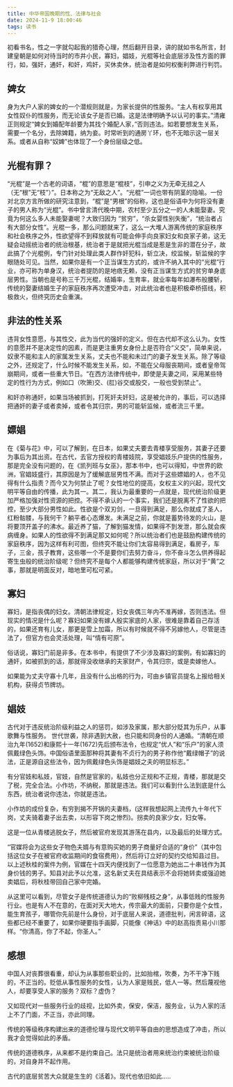```yaml
---
title: 中华帝国晚期的性、法律与社会
date: 2024-11-9 18:00:46
tags: 读书
---
```


初看书名，性之一字就勾起我的猎奇心理，然后翻开目录，讲的就如书名所言，封建皇朝是如何对待当时的市井小民，寡妇，娼妓，光棍等社会底层涉及性方面的罪行，如，强奸，通奸，和奸，鸡奸，买休卖休，统治者是如何权衡利弊进行判罚。

## 婢女

身为大户人家的婢女的一个潜规则就是，为家长提供的性服务。“主人有权享用其女性奴仆的性服务，而无论该女子是否已婚。这是法律明确予以认可的事实。”清雍正则规定“婢女到婚配年龄要为其找个婚配人家，”否则违法。如若要想发生关系，需要一个名分，去除婢籍，纳为妾。时常听到的通房丫环，也不无暗示这一层关系。或者从自称“奴婢”也体现了一个身份层级之低。

## 光棍有罪？

“光棍”是一个古老的词语，“棍”的意思是“棍枝”，引申之义为无牵无挂之人（无“根”无“枝”）”。日本称之为“无敌之人”。“光棍”一词也带有阴茎的隐喻。一份对北京方言所做的研究注意到，“棍”是“男根”的俗称，这也是俗语中为何将没有妻子的男人称为“光棍”。书中曾言清代晚中期，农村至少五分之一的人未能娶妻。究竟为何这么多人未能娶妻呢？大致归因为 “贫穷”，“杀女婴性别失衡”，“统治者占有大部分女性”。光棍一多，那么问题就来了，这么一大堆人游离传统的家庭秩序和社会秩序之外，性欲望得不到释放就有可能会伸手向良家妇女和良家子弟，这无疑会动摇统治者的统治根基，统治者于是就把光棍当成是惹是生非的潜在分子，故此搞了个光棍例，专门针对处理此类人群作奸犯科，斩立决，绞监候，斩监候的字眼随处可见。当然，如果你是有一个正当谋生方式的，或许不纳入其中的“光棍”行业，亦可称为单身汉，统治者提防的是地痞无赖，没有正当谋生方式的贫穷单身底层男性。当朝也是号称三千万光棍，结婚率，生育率，就业率每年如瀑布般腰斩，传统的娶妻结婚生子的家庭秩序再次遭受冲击，对此统治者也是积极牵桥搭线，积极救火，但终究历史会重演。

## 非法的性关系

违背女性意愿，与其性交，此为当代的强奸的定义。但在古代却不这么认为。女性的意愿并不是决定性的因素，而是更注重男女身份上是否符合“义交”，简单来说，奴隶不能和主人的家属发生关系，丈夫也不能和未过门的妻子发生关系。除了等级之外，还规定了，什么时候不能发生关系，如，不能在父母服丧期间，或者皇帝驾崩期间，或者一些重大节日。“在西方法律传统中，即使是夫妻之间，采用某些特定的性行为方式，例如口（吹箫)交、(肛)谷交或股交，一般也受到禁止”。

和奸亦称通奸，如果当场被抓到，打死奸夫奸妇，这是被允许的，事后，可以选择把通奸的妻子或者卖掉，或者令其归宗，男的可能斩监候，或者流三千里。

## 嫖娼

在《菊与花》中，可以了解到，在日本，如果丈夫要去青楼享受服务，其妻子还要为事后为其出资。在古代，去官方授权的青楼妓院，享受娼妓乐户提供的性服务，那是完全没有问题的，在《凯列班与女巫》，那本书中，也可以得知，中世界的欧洲，官娼妓盛行，其原因是为了缓解底层男性不满。而对于这些嫖娼的人，也不见得有什么指责？而今又为何禁止了呢？女性地位的提高，女权主义的兴起，现代文明平等自由的传播，此为其一。其二，我认为最重要的一点就是，现代统治阶级更加严格加强对性资源的把控。不得不承认的一个事实，我们还是脱离不了性欲的把控，至少大部分男性如此。性欲是个双刃剑，一旦得到满足，那么你就成了圣人，红粉骷髅，与我何干？躺平者心态爆发。未满足之前，你就是蓄势待发的火山，是将要顶开盖子的沸水。最近养了猫，了解到猫发情，如果得不到发泄，那么就会疾病缠身。如果人的性欲得不到满足那又如何呢？所以统治者们也是鼓励构建传统的家庭秩序，因为这样有利可图，但终究不能让你们太容易得到满足，看房子，车子，三金，孩子教育，这些哪一个不是要你们去努力奋斗，你不奋斗怎么供养得起寄生虫般的统治阶级呢？但终究不是每个人都能够构建传统家庭，所以对于“黄”之事，那就是明面反对，暗地里可松可紧。

## 寡妇

寡妇，是指丧偶的妇女。清朝法律规定，妇女丧偶三年内不准再嫁，否则违法。但现实的情况是什么呢？寡妇如果没有嫁人殷实家底的人家，很难是靠着自己存活的，如果还育有儿女，那更是雪上加霜，所以有时候就不得不另嫁他人，尽管是违法了，但官方也会灵活处理，叫“情有可原”。

俗话说，寡妇门前是非多。在本书中，有提供了不少涉及寡妇的案例，有如寡妇的通奸，如被抓到的话，那就得没收继承的夫家财产，令其归宗，或是卖嫁他人。

如果能为丈夫守寡十几年，且没有什么出格的行为，可由乡镇官员提名上报给相关机构，获得贞节牌坊。

## 娼妓

古代对于违反统治阶级利益之人的惩罚，如涉及家属，那大部分貶其为乐户，从事歌舞与性服务。 世代世袭，除非遇到大赦，也只能和同身份的人通婚。“清朝在顺治九年(1652)和康熙十一年(1672)先后颁布法令，也规定“优人”和“乐户”的家人须佩戴绿色头饰。中国俗语里面那种将其妻有不贞行为的男子称作他“戴绿帽子”的说法，正是源自这些法令，因为佩戴绿色头饰是娼妓之夫的明显标志。”

有分官妓和私妓，官妓，自然是官家的，私妓也分正规和不正规，青楼，那就是交了税，完全合法。小作坊，不纳税，那就是违法。我们可以看到什么法到底是什么东西，统治者说你违法，你就是违法。

小作坊的成份复杂，有穷到揭不开锅的夫妻档，(这样我想起网上流传九十年代下岗，丈夫骑着妻子出去卖，以形容下岗之惨烈)。拐卖的良家少女，妇女等。

这是一位从青楼逃脱女子，然后被官府发现其游荡在县内，以及最后的处理方式。

“官媒将会为这些女子物色夫婿与有意购买她的男子商量好合适的“身价”（其中包括这位女子在被官府收监期间的食宿费用），然后将订立好的契约交给知县过目。以上述秋桂的案件为例，官媒在十四天内便找到了一位愿意为她出二十串钱作为其身价钱的男子。知县对此予以允准，这名新丈夫在具结表示不会将她转卖或强迫她卖娼后，将秋桂带回自己家中完婚。

从这里可以看到，尽管女子是传统道德认为的“败柳残枝之身”，从事低贱的性服务行业。也是有人不在意的，在面对天大地大，传宗最大的面前，只要你是个女性，能生育孩子，哪管你先前是什么身份，对于底层人来说，道德批判，闲言碎语，这些都已经不重要了，如果你硬要指手画脚，只能像《神话》中的赵高指责易小川那样。“你清高，你了不起，你圣人。”

## 感想

中国人对丧葬很看重，却认为从事那些职业的，比如抬棺，吹奏，为不干净下贱的，不正当的。贬低从事性服务的女性，认为人家是贱民，低人一等。然后蔑视他人，却要享受人家的服务？双标？虚伪？

又如现代对一些服务行业的歧视，比如外卖，保安，保洁，服务业，认为人家的活上不了门面，不正当，亦此同理。

传统的等级秩序构建出来的道德伦理与现代文明平等自由的思想造成了冲击，所以我才会觉得如此的矛盾。

传统的道德秩序，从来都不是约束自己。法只是统治者用来统治约束被统治阶级的，对自身并不起作用。

古代的底层贫苦大众就是生生的《活着》。现代也依旧如此…..
